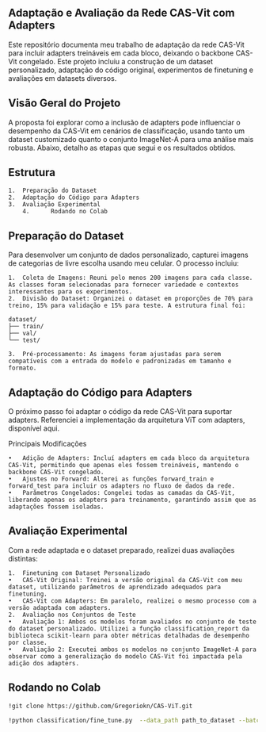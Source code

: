 ## Adaptação e Avaliação da Rede CAS-Vit com Adapters

Este repositório documenta meu trabalho de adaptação da rede CAS-Vit para incluir adapters treináveis em cada bloco, deixando o backbone CAS-Vit congelado. Este projeto incluiu a construção de um dataset personalizado, adaptação do código original, experimentos de finetuning e avaliações em datasets diversos.

## Visão Geral do Projeto

A proposta foi explorar como a inclusão de adapters pode influenciar o desempenho da CAS-Vit em cenários de classificação, usando tanto um dataset customizado quanto o conjunto ImageNet-A para uma análise mais robusta. Abaixo, detalho as etapas que segui e os resultados obtidos.

## Estrutura

	1.	Preparação do Dataset
	2.	Adaptação do Código para Adapters
	3.	Avaliação Experimental
    	4.  	Rodando no Colab

## Preparação do Dataset

Para desenvolver um conjunto de dados personalizado, capturei imagens de categorias de livre escolha usando meu celular. O processo incluiu:

	1.	Coleta de Imagens: Reuni pelo menos 200 imagens para cada classe. As classes foram selecionadas para fornecer variedade e contextos interessantes para os experimentos.
	2.	Divisão do Dataset: Organizei o dataset em proporções de 70% para treino, 15% para validação e 15% para teste. A estrutura final foi:

    dataset/
    ├── train/
    ├── val/
    └── test/

    3.	Pré-processamento: As imagens foram ajustadas para serem compatíveis com a entrada do modelo e padronizadas em tamanho e formato.

## Adaptação do Código para Adapters

O próximo passo foi adaptar o código da rede CAS-Vit para suportar adapters. Referenciei a implementação da arquitetura ViT com adapters, disponível aqui.

Principais Modificações

	•	Adição de Adapters: Incluí adapters em cada bloco da arquitetura CAS-Vit, permitindo que apenas eles fossem treináveis, mantendo o backbone CAS-Vit congelado.
	•	Ajustes no Forward: Alterei as funções forward_train e forward_test para incluir os adapters no fluxo de dados da rede.
	•	Parâmetros Congelados: Congelei todas as camadas da CAS-Vit, liberando apenas os adapters para treinamento, garantindo assim que as adaptações fossem isoladas.

## Avaliação Experimental

Com a rede adaptada e o dataset preparado, realizei duas avaliações distintas:

	1.	Finetuning com Dataset Personalizado
	•	CAS-Vit Original: Treinei a versão original da CAS-Vit com meu dataset, utilizando parâmetros de aprendizado adequados para finetuning.
	•	CAS-Vit com Adapters: Em paralelo, realizei o mesmo processo com a versão adaptada com adapters.
	2.	Avaliação nos Conjuntos de Teste
	•	Avaliação 1: Ambos os modelos foram avaliados no conjunto de teste do dataset personalizado. Utilizei a função classification_report da biblioteca scikit-learn para obter métricas detalhadas de desempenho por classe.
	•	Avaliação 2: Executei ambos os modelos no conjunto ImageNet-A para observar como a generalização do modelo CAS-Vit foi impactada pela adição dos adapters.


## Rodando no Colab
```bash
!git clone https://github.com/Gregoriokn/CAS-ViT.git
```
```bash
!python classification/fine_tune.py  --data_path path_to_dataset --batch_size 32 --input_size 384 --finetune path_to_weights --lr 5e-5 --nb_classes n_classes  --model Name_model --device mps --adapters
```
